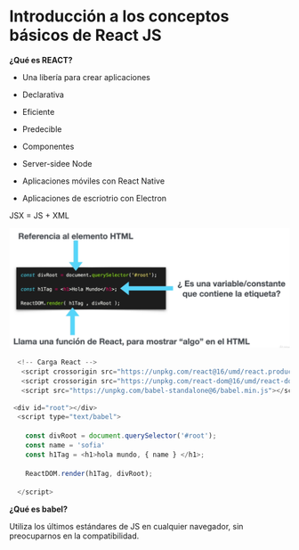 # Introducción a los conceptos básicos de React JS

**¿Qué es REACT?**

- Una libería para crear aplicaciones
- Declarativa
- Eficiente
- Predecible
- Componentes

- Server-sidee Node
- Aplicaciones móviles con React Native
- Aplicaciones de escriotrio con Electron

JSX = JS + XML

![JSX](./assets/images/jsx.png )


```js
  <!-- Carga React -->
   <script crossorigin src="https://unpkg.com/react@16/umd/react.production.min.js"></script>
   <script crossorigin src="https://unpkg.com/react-dom@16/umd/react-dom.production.min.js"></script>
   <script src="https://unpkg.com/babel-standalone@6/babel.min.js"></script>
```

```js
 <div id="root"></div>
  <script type="text/babel">

    const divRoot = document.querySelector('#root');
    const name = 'sofia'
    const h1Tag = <h1>hola mundo, { name } </h1>;

    ReactDOM.render(h1Tag, divRoot);

  </script>
```

**¿Qué es babel?**

Utiliza los últimos estándares de JS en cualquier navegador, sin preocuparnos en la compatibilidad.


